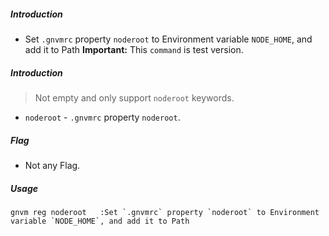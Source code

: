 ##### Introduction
* Set `.gnvmrc` property `noderoot` to Environment variable `NODE_HOME`, and add it to Path
  **Important:** This `command` is test version.

##### Introduction
> Not empty and only support `noderoot` keywords.

* `noderoot` - `.gnvmrc` property `noderoot`.

##### Flag
* Not any Flag.

##### Usage
```
gnvm reg noderoot   :Set `.gnvmrc` property `noderoot` to Environment variable `NODE_HOME`, and add it to Path
```
